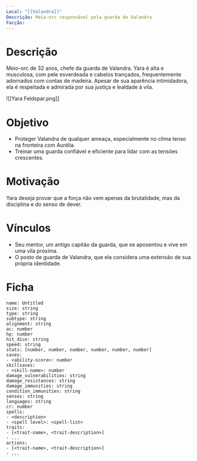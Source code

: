 ```yaml
---
Local: "[[Valandra]]"
Descrição: Meia-orc responsável pela guarda de Valandra
Facção:
---
```

# Descrição

Meio-orc de 32 anos, chefe da guarda de Valandra. Yara é alta e musculosa, com pele esverdeada e cabelos trançados, frequentemente adornados com contas de madeira. Apesar de sua aparência intimidadora, ela é respeitada e admirada por sua justiça e lealdade à vila.

![[Yara Feldspar.png]]
# Objetivo

- Proteger Valandra de qualquer ameaça, especialmente no clima tenso na fronteira com Aurélia.
- Treinar uma guarda confiável e eficiente para lidar com as tensões crescentes.
# Motivação

Yara deseja provar que a força não vem apenas da brutalidade, mas da disciplina e do senso de dever.
# Vínculos

- Seu mentor, um antigo capitão da guarda, que se aposentou e vive em uma vila próxima.
- O posto de guarda de Valandra, que ela considera uma extensão de sua própria identidade.
# Ficha

```statblock  
name: Untitled  
size: string  
type: string  
subtype: string  
alignment: string  
ac: number  
hp: number  
hit_dice: string  
speed: string  
stats: [number, number, number, number, number, number]    
saves:  
- <ability-score>: number  
skillsaves:  
- <skill-name>: number  
damage_vulnerabilities: string  
damage_resistances: string  
damage_immunities: string  
condition_immunities: string  
senses: string  
languages: string  
cr: number  
spells:  
- <description>  
- <spell level>: <spell-list>  
traits:  
- [<trait-name>, <trait-description>]  
- ...  
actions:  
- [<trait-name>, <trait-description>]  
- ...  
```
